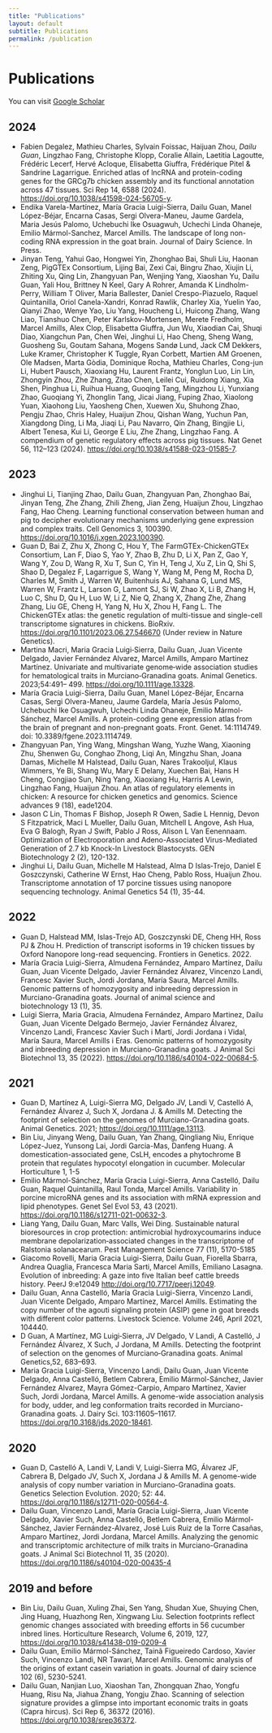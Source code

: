 ```yaml
---
title: "Publications"
layout: default
subtitle: Publications
permalink: /publication
---
```


# Publications

You can visit [Google Scholar]([https://scholar.google.com/citations?user=8XNfVucAAAAJ](https://scholar.google.com/citations?hl=en&user=wXpkjxMAAAAJ&view_op=list_works&sortby=pubdate)) 

## 2024
- Fabien Degalez, Mathieu Charles, Sylvain Foissac, Haijuan Zhou, *Dailu Guan*, Lingzhao Fang, Christophe Klopp, Coralie Allain, Laetitia Lagoutte, Frédéric Lecerf, Hervé Acloque, Elisabetta Giuffra, Frédérique Pitel & Sandrine Lagarrigue. Enriched atlas of lncRNA and protein-coding genes for the GRCg7b chicken assembly and its functional annotation across 47 tissues. Sci Rep 14, 6588 (2024). https://doi.org/10.1038/s41598-024-56705-y. <br>
- Endika Varela-Martínez, María Gracia Luigi-Sierra, Dailu Guan, Manel López-Béjar, Encarna Casas, Sergi Olvera-Maneu, Jaume Gardela, Maria Jesús Palomo, Uchebuchi Ike Osuagwuh, Uchechi Linda Ohaneje, Emilio Mármol-Sanchez, Marcel Amills. The landscape of long non-coding RNA expression in the goat brain. Journal of Dairy Science. In Press.
- Jinyan Teng, Yahui Gao, Hongwei Yin, Zhonghao Bai, Shuli Liu, Haonan Zeng, PigGTEx Consortium, Lijing Bai, Zexi Cai, Bingru Zhao, Xiujin Li, Zhiting Xu, Qing Lin, Zhangyuan Pan, Wenjing Yang, Xiaoshan Yu, Dailu Guan, Yali Hou, Brittney N Keel, Gary A Rohrer, Amanda K Lindholm-Perry, William T Oliver, Maria Ballester, Daniel Crespo-Piazuelo, Raquel Quintanilla, Oriol Canela-Xandri, Konrad Rawlik, Charley Xia, Yuelin Yao, Qianyi Zhao, Wenye Yao, Liu Yang, Houcheng Li, Huicong Zhang, Wang Liao, Tianshuo Chen, Peter Karlskov-Mortensen, Merete Fredholm, Marcel Amills, Alex Clop, Elisabetta Giuffra, Jun Wu, Xiaodian Cai, Shuqi Diao, Xiangchun Pan, Chen Wei, Jinghui Li, Hao Cheng, Sheng Wang, Guosheng Su, Goutam Sahana, Mogens Sandø Lund, Jack CM Dekkers, Luke Kramer, Christopher K Tuggle, Ryan Corbett, Martien AM Groenen, Ole Madsen, Marta Gòdia, Dominique Rocha, Mathieu Charles, Cong-jun Li, Hubert Pausch, Xiaoxiang Hu, Laurent Frantz, Yonglun Luo, Lin Lin, Zhongyin Zhou, Zhe Zhang, Zitao Chen, Leilei Cui, Ruidong Xiang, Xia Shen, Pinghua Li, Ruihua Huang, Guoqing Tang, Mingzhou Li, Yunxiang Zhao, Guoqiang Yi, Zhonglin Tang, Jicai Jiang, Fuping Zhao, Xiaolong Yuan, Xiaohong Liu, Yaosheng Chen, Xuewen Xu, Shuhong Zhao, Pengju Zhao, Chris Haley, Huaijun Zhou, Qishan Wang, Yuchun Pan, Xiangdong Ding, Li Ma, Jiaqi Li, Pau Navarro, Qin Zhang, Bingjie Li, Albert Tenesa, Kui Li, George E Liu, Zhe Zhang, Lingzhao Fang. A compendium of genetic regulatory effects across pig tissues. Nat Genet 56, 112–123 (2024). https://doi.org/10.1038/s41588-023-01585-7. <br>

## 2023
- Jinghui Li, Tianjing Zhao, Dailu Guan, Zhangyuan Pan, Zhonghao Bai, Jinyan Teng, Zhe Zhang, Zhili Zheng, Jian Zeng, Huaijun Zhou, Lingzhao Fang, Hao Cheng. Learning functional conservation between human and pig to decipher evolutionary mechanisms underlying gene expression and complex traits. Cell Genomics 3, 100390. https://doi.org/10.1016/j.xgen.2023.100390. <br>
- Guan D, Bai Z, Zhu X, Zhong C, Hou Y, The FarmGTEx-ChickenGTEx Consortium, Lan F, Diao S, Yao Y, Zhao B, Zhu D, Li X, Pan Z, Gao Y, Wang Y, Zou D, Wang R, Xu T, Sun C, Yin H, Teng J, Xu Z, Lin Q, Shi S, Shao D, Degalez F, Lagarrigue S, Wang Y, Wang M, Peng M, Rocha D, Charles M, Smith J, Warren W, Buitenhuis AJ, Sahana G, Lund MS, Warren W, Frantz L, Larson G, Lamont SJ, Si W, Zhao X, Li B, Zhang H, Luo C, Shu D, Qu H, Luo W, Li Z, Nie Q, Zhang X, Zhang Zhe, Zhang Zhang, Liu GE, Cheng H, Yang N, Hu X, Zhou H, Fang L. The ChickenGTEx atlas: the genetic regulation of multi-tissue and single-cell transcriptome signatures in chickens. BioRxiv. https://doi.org/10.1101/2023.06.27.546670 (Under review in Nature Genetics). <br>
- Martina Macri, Maria Gracia Luigi‐Sierra, Dailu Guan, Juan Vicente Delgado, Javier Fernández Alvarez, Marcel Amills, Amparo Martínez Martínez. Univariate and multivariate genome‐wide association studies for hematological traits in Murciano‐Granadina goats. Animal Genetics. 2023;54:491– 499. https://doi.org/10.1111/age.13328. <br>
- María Gracia Luigi-Sierra, Dailu Guan, Manel López-Béjar, Encarna Casas, Sergi Olvera-Maneu, Jaume Gardela, María Jesús Palomo, Uchebuchi Ike Osuagwuh, Uchechi Linda Ohaneje, Emilio Mármol-Sánchez, Marcel Amills. A protein-coding gene expression atlas from the brain of pregnant and non-pregnant goats. Front. Genet. 14:1114749. doi: 10.3389/fgene.2023.1114749. <br>
- Zhangyuan Pan, Ying Wang, Mingshan Wang, Yuzhe Wang, Xiaoning Zhu, Shenwen Gu, Conghao Zhong, Liqi An, Mingzhu Shan, Joana Damas, Michelle M Halstead, Dailu Guan, Nares Trakooljul, Klaus Wimmers, Ye Bi, Shang Wu, Mary E Delany, Xuechen Bai, Hans H Cheng, Congjiao Sun, Ning Yang, Xiaoxiang Hu, Harris A Lewin, Lingzhao Fang, Huaijun Zhou. An atlas of regulatory elements in chicken: A resource for chicken genetics and genomics. Science advances 9 (18), eade1204.
- Jason C Lin, Thomas F Bishop, Joseph R Owen, Sadie L Hennig, Devon S Fitzpatrick, Maci L Mueller, Dailu Guan, Mitchell L Angove, Ash Hua, Eva G Balogh, Ryan J Swift, Pablo J Ross, Alison L Van Eenennaam. Optimization of Electroporation and Adeno-Associated Virus-Mediated Generation of 2.7 kb Knock-In Livestock Blastocysts. GEN Biotechnology 2 (2), 120-132.
- Jinghui Li, Dailu Guan, Michelle M Halstead, Alma D Islas‐Trejo, Daniel E Goszczynski, Catherine W Ernst, Hao Cheng, Pablo Ross, Huaijun Zhou. Transcriptome annotation of 17 porcine tissues using nanopore sequencing technology. Animal Genetics 54 (1), 35-44. 

## 2022
- Guan D, Halstead MM, Islas-Trejo AD, Goszczynski DE, Cheng HH, Ross PJ & Zhou H. Prediction of transcript isoforms in 19 chicken tissues by Oxford Nanopore long-read sequencing. Frontiers in Genetics. 2022.
- María Gracia Luigi-Sierra, Almudena Fernández, Amparo Martínez, Dailu Guan, Juan Vicente Delgado, Javier Fernández Álvarez, Vincenzo Landi, Francesc Xavier Such, Jordi Jordana, María Saura, Marcel Amills. Genomic patterns of homozygosity and inbreeding depression in Murciano-Granadina goats. Journal of animal science and biotechnology 13 (1), 35.
- Luigi Sierra, Maria Gracia, Almudena Fernández, Amparo Martinez, Dailu Guan, Juan Vicente Delgado Bermejo, Javier Fernández Álvarez, Vincenzo Landi, Francesc Xavier Such i Martí, Jordi Jordana i Vidal, María Saura, Marcel Amills i Eras. Genomic patterns of homozygosity and inbreeding depression in Murciano-Granadina goats. J Animal Sci Biotechnol 13, 35 (2022). https://doi.org/10.1186/s40104-022-00684-5.

## 2021
- Guan D, Martínez A, Luigi-Sierra MG, Delgado JV, Landi V, Castelló A, Fernández Álvarez J, Such X, Jordana J. & Amills M. Detecting the footprint of selection on the genomes of Murciano-Granadina goats. Animal Genetics. 2021; https://doi.org/10.1111/age.13113. <br>
- Bin Liu, Jinyang Weng, Dailu Guan, Yan Zhang, Qingliang Niu, Enrique López-Juez, Yunsong Lai, Jordi Garcia-Mas, Danfeng Huang. A domestication-associated gene, CsLH, encodes a phytochrome B protein that regulates hypocotyl elongation in cucumber. Molecular Horticulture 1, 1-5	
- Emilio Mármol-Sánchez, María Gracia Luigi-Sierra, Anna Castelló, Dailu Guan, Raquel Quintanilla, Raul Tonda, Marcel Amills. Variability in porcine microRNA genes and its association with mRNA expression and lipid phenotypes. Genet Sel Evol 53, 43 (2021). https://doi.org/10.1186/s12711-021-00632-3.
- Liang Yang, Dailu Guan, Marc Valls, Wei Ding. Sustainable natural bioresources in crop protection: antimicrobial hydroxycoumarins induce membrane depolarization‐associated changes in the transcriptome of Ralstonia solanacearum. Pest Management Science 77 (11), 5170-5185	
- Giacomo Rovelli, Maria Gracia Luigi-Sierra, Dailu Guan, Fiorella Sbarra, Andrea Quaglia, Francesca Maria Sarti, Marcel Amills, Emiliano Lasagna. Evolution of inbreeding: A gaze into five Italian beef cattle breeds history. PeerJ 9:e12049 http://doi.org/10.7717/peerj.12049.
- Dailu Guan, Anna Castelló, María Gracia Luigi-Sierra, Vincenzo Landi, Juan Vicente Delgado, Amparo Martínez, Marcel Amills. Estimating the copy number of the agouti signaling protein (ASIP) gene in goat breeds with different color patterns. Livestock Science. Volume 246, April 2021, 104440.
- D Guan, A Martínez, MG Luigi‐Sierra, JV Delgado, V Landi, A Castelló, J Fernández Álvarez, X Such, J Jordana, M Amills. Detecting the footprint of selection on the genomes of Murciano‐Granadina goats. Animal Genetics,52, 683–693.
- Maria Gracia Luigi-Sierra, Vincenzo Landi, Dailu Guan, Juan Vicente Delgado, Anna Castelló, Betlem Cabrera, Emilio Mármol-Sánchez, Javier Fernández Alvarez, Mayra Gómez-Carpio, Amparo Martínez, Xavier Such, Jordi Jordana, Marcel Amills. A genome-wide association analysis for body, udder, and leg conformation traits recorded in Murciano-Granadina goats. J. Dairy Sci. 103:11605–11617. https://doi.org/10.3168/jds.2020-18461.
  
## 2020
- Guan D, Castelló A, Landi V, Landi V, Luigi-Sierra MG, Álvarez JF, Cabrera B, Delgado JV, Such X, Jordana J & Amills M. A genome-wide analysis of copy number variation in Murciano-Granadina goats. Genetics Selection Evolution. 2020; 52: 44. https://doi.org/10.1186/s12711-020-00564-4.
- Dailu Guan, Vincenzo Landi, María Gracia Luigi-Sierra, Juan Vicente Delgado, Xavier Such, Anna Castelló, Betlem Cabrera, Emilio Mármol-Sánchez, Javier Fernández-Alvarez, José Luis Ruiz de la Torre Casañas, Amparo Martínez, Jordi Jordana, Marcel Amills. Analyzing the genomic and transcriptomic architecture of milk traits in Murciano-Granadina goats. J Animal Sci Biotechnol 11, 35 (2020). https://doi.org/10.1186/s40104-020-00435-4

## 2019 and before
- Bin Liu, Dailu Guan, Xuling Zhai, Sen Yang, Shudan Xue, Shuying Chen, Jing Huang, Huazhong Ren, Xingwang Liu. Selection footprints reflect genomic changes associated with breeding efforts in 56 cucumber inbred lines. Horticulture Research, Volume 6, 2019, 127, https://doi.org/10.1038/s41438-019-0209-4
- Dailu Guan, Emilio Mármol-Sánchez, Tainã Figueiredo Cardoso, Xavier Such, Vincenzo Landi, NR Tawari, Marcel Amills. Genomic analysis of the origins of extant casein variation in goats. Journal of dairy science 102 (6), 5230-5241.
- Dailu Guan, Nanjian Luo, Xiaoshan Tan, Zhongquan Zhao, Yongfu Huang, Risu Na, Jiahua Zhang, Yongju Zhao. Scanning of selection signature provides a glimpse into important economic traits in goats (Capra hircus). Sci Rep 6, 36372 (2016). https://doi.org/10.1038/srep36372.



